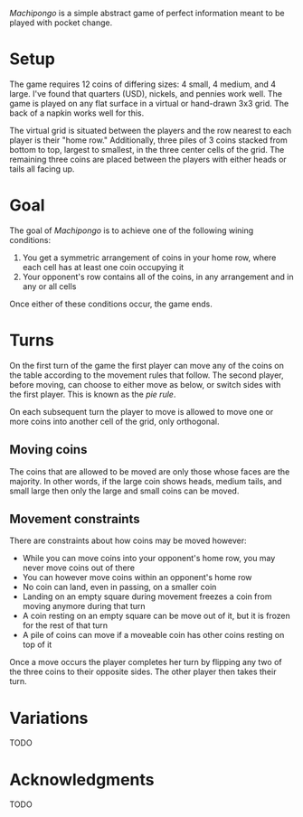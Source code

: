 *Machipongo* is a simple abstract game of perfect information meant to be played with pocket change.

Setup
=====

The game requires 12 coins of differing sizes: 4 small, 4 medium, and 4 large. I've found that quarters (USD), nickels, and pennies work well.  The game is played on any flat surface in a virtual or hand-drawn 3x3 grid.  The back of a napkin works well for this.

The virtual grid is situated between the players and the row nearest to each player is their "home row."  Additionally, three piles of 3 coins stacked from bottom to top, largest to smallest, in the three center cells of the grid.  The remaining three coins are placed between the players with either heads or tails all facing up.

Goal
====

The goal of *Machipongo* is to achieve one of the following wining conditions:

 1. You get a symmetric arrangement of coins in your home 
    row, where each cell has at least one coin occupying it
 2. Your opponent's row contains all of the coins, in any
    arrangement and in any or all cells

Once either of these conditions occur, the game ends.

Turns
=====

On the first turn of the game the first player can move any of the coins on the table according to the movement rules that follow. The second player, before moving, can choose to either move as below, or switch sides with the first player. This is known as the *pie rule*.

On each subsequent turn the player to move is allowed to move one or more coins into another cell of the grid, only orthogonal.

## Moving coins

The coins that are allowed to be moved are only those whose faces are the majority. In other words, if the large coin shows heads, medium tails, and small large then only the large and small coins can be moved.

## Movement constraints

There are constraints about how coins may be moved however:

 * While you can move coins into your opponent's home row, 
   you may never move coins out of there
 * You can however move coins within an opponent's home row
 * No coin can land, even in passing, on a smaller coin
 * Landing on an empty square during movement freezes a coin 
   from moving anymore during that turn
 * A coin resting on an empty square can be move out of it, 
   but it is frozen for the rest of that turn
 * A pile of coins can move if a moveable coin has other coins
   resting on top of it

Once a move occurs the player completes her turn by flipping any two of the three coins to their opposite sides. The other player then takes their turn.

Variations
==========

TODO

Acknowledgments
===============

TODO